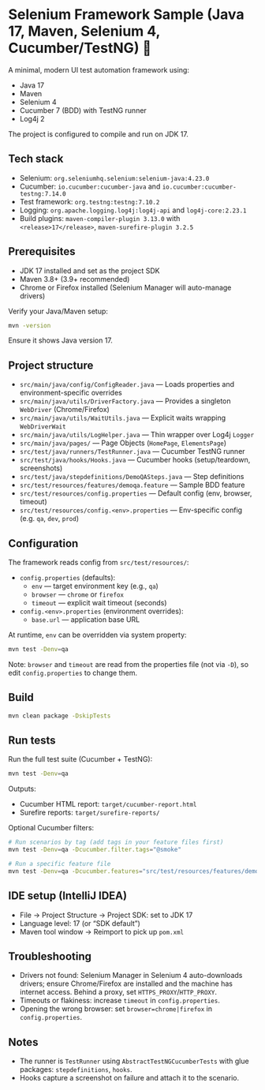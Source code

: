 # Selenium Framework Sample (Java 17, Maven, Selenium 4, Cucumber/TestNG) 🚀

A minimal, modern UI test automation framework using:

- Java 17
- Maven
- Selenium 4
- Cucumber 7 (BDD) with TestNG runner
- Log4j 2

The project is configured to compile and run on JDK 17.

## Tech stack

- Selenium: `org.seleniumhq.selenium:selenium-java:4.23.0`
- Cucumber: `io.cucumber:cucumber-java` and `io.cucumber:cucumber-testng:7.14.0`
- Test framework: `org.testng:testng:7.10.2`
- Logging: `org.apache.logging.log4j:log4j-api` and `log4j-core:2.23.1`
- Build plugins: `maven-compiler-plugin 3.13.0` with `<release>17</release>`, `maven-surefire-plugin 3.2.5`

## Prerequisites

- JDK 17 installed and set as the project SDK
- Maven 3.8+ (3.9+ recommended)
- Chrome or Firefox installed (Selenium Manager will auto-manage drivers)

Verify your Java/Maven setup:

```bash
mvn -version
```

Ensure it shows Java version 17.

## Project structure

- `src/main/java/config/ConfigReader.java` — Loads properties and environment-specific overrides
- `src/main/java/utils/DriverFactory.java` — Provides a singleton `WebDriver` (Chrome/Firefox)
- `src/main/java/utils/WaitUtils.java` — Explicit waits wrapping `WebDriverWait`
- `src/main/java/utils/LogHelper.java` — Thin wrapper over Log4j `Logger`
- `src/main/java/pages/` — Page Objects (`HomePage`, `ElementsPage`)
- `src/test/java/runners/TestRunner.java` — Cucumber TestNG runner
- `src/test/java/hooks/Hooks.java` — Cucumber hooks (setup/teardown, screenshots)
- `src/test/java/stepdefinitions/DemoQASteps.java` — Step definitions
- `src/test/resources/features/demoqa.feature` — Sample BDD feature
- `src/test/resources/config.properties` — Default config (env, browser, timeout)
- `src/test/resources/config.<env>.properties` — Env-specific config (e.g. `qa`, `dev`, `prod`)

## Configuration

The framework reads config from `src/test/resources/`:

- `config.properties` (defaults):
  - `env` — target environment key (e.g., `qa`)
  - `browser` — `chrome` or `firefox`
  - `timeout` — explicit wait timeout (seconds)
- `config.<env>.properties` (environment overrides):
  - `base.url` — application base URL

At runtime, `env` can be overridden via system property:

```bash
mvn test -Denv=qa
```

Note: `browser` and `timeout` are read from the properties file (not via `-D`), so edit `config.properties` to change them.

## Build

```bash
mvn clean package -DskipTests
```

## Run tests

Run the full test suite (Cucumber + TestNG):

```bash
mvn test -Denv=qa
```

Outputs:

- Cucumber HTML report: `target/cucumber-report.html`
- Surefire reports: `target/surefire-reports/`

Optional Cucumber filters:

```bash
# Run scenarios by tag (add tags in your feature files first)
mvn test -Denv=qa -Dcucumber.filter.tags="@smoke"

# Run a specific feature file
mvn test -Denv=qa -Dcucumber.features="src/test/resources/features/demoqa.feature"
```

## IDE setup (IntelliJ IDEA)

- File → Project Structure → Project SDK: set to JDK 17
- Language level: 17 (or “SDK default”)
- Maven tool window → Reimport to pick up `pom.xml`

## Troubleshooting

- Drivers not found: Selenium Manager in Selenium 4 auto-downloads drivers; ensure Chrome/Firefox are installed and the machine has internet access. Behind a proxy, set `HTTPS_PROXY`/`HTTP_PROXY`.
- Timeouts or flakiness: increase `timeout` in `config.properties`.
- Opening the wrong browser: set `browser=chrome|firefox` in `config.properties`.

## Notes

- The runner is `TestRunner` using `AbstractTestNGCucumberTests` with glue packages: `stepdefinitions`, `hooks`.
- Hooks capture a screenshot on failure and attach it to the scenario.

